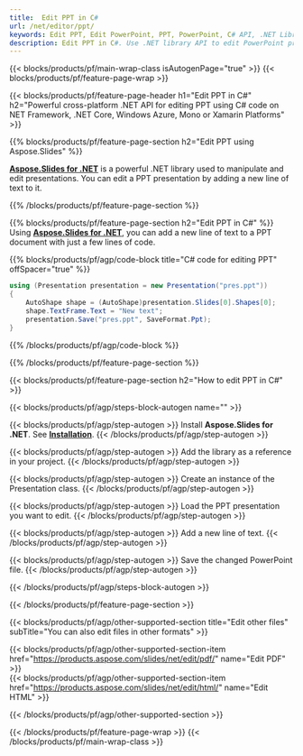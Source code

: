 ```yaml
---
title:  Edit PPT in C#
url: /net/editor/ppt/
keywords: Edit PPT, Edit PowerPoint, PPT, PowerPoint, C# API, .NET Library
description: Edit PPT in C#. Use .NET library API to edit PowerPoint presentation
---
```


{{< blocks/products/pf/main-wrap-class isAutogenPage="true" >}}
{{< blocks/products/pf/feature-page-wrap >}}

{{< blocks/products/pf/feature-page-header h1="Edit PPT in C#" h2="Powerful cross-platform .NET API for editing PPT using C# code on NET Framework, .NET Core, Windows Azure, Mono or Xamarin Platforms" >}}

{{% blocks/products/pf/feature-page-section h2="Edit PPT using Aspose.Slides" %}}

[**Aspose.Slides for .NET**](https://products.aspose.com/slides/net/) is a powerful .NET library used to manipulate and edit presentations. You can edit a PPT presentation by adding a new line of text to it. 

{{% /blocks/products/pf/feature-page-section %}}




{{% blocks/products/pf/feature-page-section  h2="Edit PPT in C#" %}}
Using [**Aspose.Slides for .NET**](https://products.aspose.com/slides/net/), you can add a new line of text to a PPT document with just a few lines of code.

{{% blocks/products/pf/agp/code-block title="C# code for editing PPT" offSpacer="true" %}}
```cs
using (Presentation presentation = new Presentation("pres.ppt"))
{
    AutoShape shape = (AutoShape)presentation.Slides[0].Shapes[0];
    shape.TextFrame.Text = "New text";
    presentation.Save("pres.ppt", SaveFormat.Ppt);
}
```
{{% /blocks/products/pf/agp/code-block %}}

{{% /blocks/products/pf/feature-page-section %}}




{{< blocks/products/pf/feature-page-section  h2="How to edit PPT in C#" >}}


{{< blocks/products/pf/agp/steps-block-autogen name="" >}}


{{< blocks/products/pf/agp/step-autogen >}}
Install **Aspose.Slides for .NET**. See [**Installation**](https://docs.aspose.com/slides/net/installation/).
{{< /blocks/products/pf/agp/step-autogen >}}

{{< blocks/products/pf/agp/step-autogen >}}
Add the library as a reference in your project.
{{< /blocks/products/pf/agp/step-autogen >}}

{{< blocks/products/pf/agp/step-autogen >}}
Create an instance of the Presentation class.
{{< /blocks/products/pf/agp/step-autogen >}}

{{< blocks/products/pf/agp/step-autogen >}}
Load the PPT presentation you want to edit.
{{< /blocks/products/pf/agp/step-autogen >}}

{{< blocks/products/pf/agp/step-autogen >}}
Add a new line of text.
{{< /blocks/products/pf/agp/step-autogen >}}

{{< blocks/products/pf/agp/step-autogen >}}
Save the changed PowerPoint file.
{{< /blocks/products/pf/agp/step-autogen >}}


{{< /blocks/products/pf/agp/steps-block-autogen >}}


{{< /blocks/products/pf/feature-page-section >}}




{{< blocks/products/pf/agp/other-supported-section title="Edit other files" subTitle="You can also edit files in other formats" >}}

{{< blocks/products/pf/agp/other-supported-section-item href="https://products.aspose.com/slides/net/edit/pdf/" name="Edit PDF" >}}    
{{< blocks/products/pf/agp/other-supported-section-item href="https://products.aspose.com/slides/net/edit/html/" name="Edit HTML" >}}  



{{< /blocks/products/pf/agp/other-supported-section >}}

{{< /blocks/products/pf/feature-page-wrap >}}
{{< /blocks/products/pf/main-wrap-class >}}